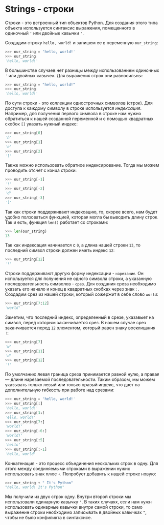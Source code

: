 # Strings - строки

Строки - это встроенный тип объектов Python. Для создания этого типа объекта используется синтаксис выражения, помещенного в одиночный `'` или двойные кавычки `"`.

Создадим строку `hello, world!` и запишем ее в переменную `our_string`:

``` python
>>> our_string = 'hello, world!'
>>> our_string
'hello, world!'
```

В большинстве случаев нет разницы между использованием одиночных `'` или двойных кавычек. Для выражения строк они равносильны:

``` python
>>> our_string = "hello, world!"
>>> our_string
'hello, world!'
```

По сути строки - это коллекции однострочных символов (строк). Для доступа к каждому символу в строке используется *индексация*. Например, для получения первого символа в строке нам нужно обратиться к нашей созданной переменной и с помощью квадратных скобок `[]` указать нужный индекс:

``` python
>>> our_string[0]
'h'
>>> our_string[1]
'e'
>>> our_string[2]
'l'
```

Также можно использовать обратное индексирование. Тогда мы можем проводить отсчет с конца строки:

``` python
>>> our_string[-1]
'!'
>>> our_string[-2]
'd'
>>> our_string[-3]
'l'
```

Так как строки поддерживают индексацию, то, скорее всего, нам будет удобно ползоваться функцией, которая могла бы выводить длину строк. Так и есть, функция `len()` работает со строками:

``` python
>>> len(our_string)
13
```

Так как индексация начинается с `0`, а длина нашей строки `13`, то последний символ строки должен иметь индекс `12`:

``` python
>>> our_string[12]
'!'
```

Строки поддерживают другую форму индексации - `нарезание`. Он используется для получения не одного символа строки, а указанную последовательность символов - `срез`. Для создания среза необходимо указать его начало и конец в квадратных скобках через знак `:`. Создадим срез из нашей строки, который сожержит в себе слово `world`:

``` python
>>> our_string[7:12]
'world'
```
Заметим, что последний индекс, определенный в срезе, указавыет на символ, перед которым заканчивается срез. В нашем случае срез заканчивается перед `12` элементом, который равен знаку восклицания `!`: 

``` python
>>> our_string[7]
'w'
>>> our_string[11]
'd'
>>> our_string[12]
'!'
```

По умолчанию левая граница среза принимается равной нулю, а правая — длине нарезаемой последовательности. Таким образом, мы можем указывать только левый или только правый индекс, что дает на дополнительную гибкость при работе над срезами:

``` python
>>> our_string = 'hello, world!'
>>> our_string[:]
'hello, world!'
>>> our_string[1:]
'ello, world!'
>>> our_string[7:]
'world!'
>>> our_string[-6:]
'world!'
>>> our_string[:5]
'hello'
>>> our_string[:-1]
'hello, world'
```

Конкатенация - это процесс объединения нескольких строк в одну. Для этого между соединяемыми строками в выражении нужно использовать знак плюс `+`. Попробует добавить к нашей строке новую:

``` python
>>> our_string + " It's Python"
"hello, world! It's Python"
```

Мы получили из двух строк одну. Внутри второй строки мы использовали одинарную кавычку `'`. В таких случаях, если нам нужн использовать одинарные кавычки внутри самой строки, то само выражение строки необходимо записывать в двойных кавычках `"`, чтобы не было конфиликта в синтаксисе.

``` python

```


``` python

```


``` python

```


``` python

```


``` python

```

